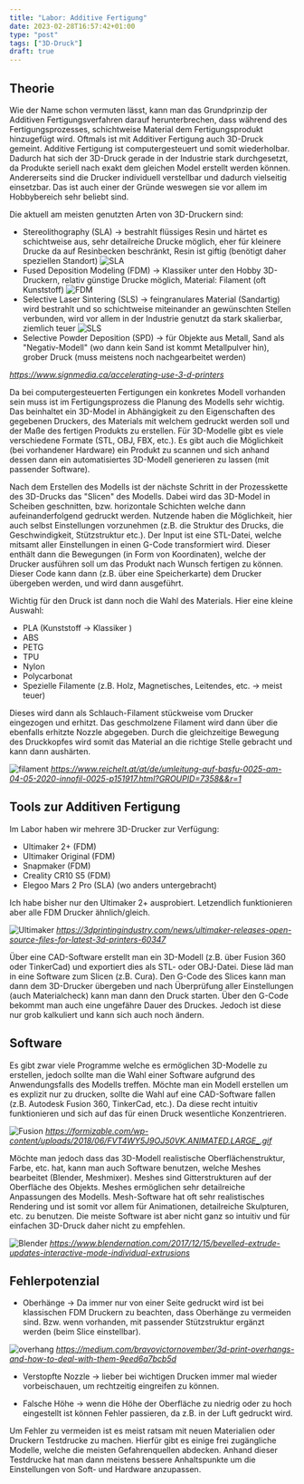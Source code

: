 ```yaml
---
title: "Labor: Additive Fertigung"
date: 2023-02-28T16:57:42+01:00
type: "post"
tags: ["3D-Druck"]
draft: true
---
```


## Theorie

Wie der Name schon vermuten lässt, kann man das Grundprinzip der Additiven Fertigungsverfahren darauf herunterbrechen, dass während des Fertigungsprozesses, schichtweise Material dem Fertigungsprodukt hinzugefügt wird. Oftmals ist mit Additiver Fertigung auch 3D-Druck gemeint.
Additive Fertigung ist computergesteuert und somit wiederholbar. Dadurch hat sich der 3D-Druck gerade in der Industrie stark durchgesetzt, da Produkte seriell nach exakt dem gleichen Model erstellt werden können. Andererseits sind die Drucker individuell verstellbar und dadurch vielseitig einsetzbar. Das ist auch einer der Gründe weswegen sie vor allem im Hobbybereich sehr beliebt sind.

Die aktuell am meisten genutzten Arten von 3D-Druckern sind:

* Stereolithography (SLA) -> bestrahlt flüssiges Resin und härtet es schichtweise aus, sehr detailreiche Drucke möglich, eher für kleinere Drucke da auf Resinbecken beschränkt, Resin ist giftig (benötigt daher speziellen Standort)
![SLA](sla.gif)
* Fused Deposition Modeling (FDM) -> Klassiker unter den Hobby 3D-Druckern, relativ günstige Drucke möglich, Material: Filament (oft Kunststoff)
![FDM](fdm.gif)
* Selective Laser Sintering (SLS) -> feingranulares Material (Sandartig) wird bestrahlt und so schichtweise miteinander an gewünschten Stellen verbunden, wird vor allem in der Industrie genutzt da stark skalierbar, ziemlich teuer
![SLS](sls.gif)
* Selective Powder Deposition (SPD) -> für Objekte aus Metall, Sand als "Negativ-Modell" (wo dann kein Sand ist kommt Metallpulver hin), grober Druck (muss meistens noch nachgearbeitet werden)

*https://www.signmedia.ca/accelerating-use-3-d-printers*


Da bei computergesteuerten Fertigungen ein konkretes Modell vorhanden sein muss ist im Fertigungsprozess die Planung des Modells sehr wichtig. Das beinhaltet ein 3D-Model in Abhängigkeit zu den Eigenschaften des gegebenen Druckers, des Materials mit welchem gedruckt werden soll und der Maße des fertigen Produkts zu erstellen. Für 3D-Modelle gibt es viele verschiedene Formate (STL, OBJ, FBX, etc.).
Es gibt auch die Möglichkeit (bei vorhandener Hardware) ein Produkt zu scannen und sich anhand dessen dann ein automatisiertes 3D-Modell generieren zu lassen (mit passender Software).

Nach dem Erstellen des Modells ist der nächste Schritt in der Prozesskette des 3D-Drucks das "Slicen" des Modells. Dabei wird das 3D-Model in Scheiben geschnitten, bzw. horizontale Schichten welche dann aufeinanderfolgend gedruckt werden. Nutzende haben die Möglichkeit, hier auch selbst Einstellungen vorzunehmen (z.B. die Struktur des Drucks, die Geschwindigkeit, Stützstruktur etc.). Der Input ist eine STL-Datei, welche mitsamt aller Einstellungen in einen G-Code transformiert wird. Dieser enthält dann die Bewegungen (in Form von Koordinaten), welche der Drucker ausführen soll um das Produkt nach Wunsch fertigen zu können. Dieser Code kann dann (z.B. über eine Speicherkarte) dem Drucker übergeben werden, und wird dann ausgeführt.

Wichtig für den Druck ist dann noch die Wahl des Materials. Hier eine kleine Auswahl:

* PLA (Kunststoff -> Klassiker )
* ABS
* PETG
* TPU
* Nylon
* Polycarbonat
* Spezielle Filamente (z.B. Holz, Magnetisches, Leitendes, etc. -> meist teuer)

Dieses wird dann als Schlauch-Filament stückweise vom Drucker eingezogen und erhitzt. Das geschmolzene Filament wird dann über die ebenfalls erhitzte Nozzle abgegeben. Durch die gleichzeitige Bewegung des Druckkopfes wird somit das Material an die richtige Stelle gebracht und kann dann aushärten.

![filament](fila.png)
*https://www.reichelt.at/at/de/umleitung-auf-basfu-0025-am-04-05-2020-innofil-0025-p151917.html?GROUPID=7358&&r=1*


## Tools zur Additiven Fertigung

Im Labor haben wir mehrere 3D-Drucker zur Verfügung:

* Ultimaker 2+ (FDM)
* Ultimaker Original (FDM)
* Snapmaker (FDM)
* Creality CR10 S5 (FDM)
* Elegoo Mars 2 Pro (SLA) (wo anders untergebracht)

 Ich habe bisher nur den Ultimaker 2+ ausprobiert. Letzendlich funktionieren aber alle FDM Drucker ähnlich/gleich.

![Ultimaker](ultimaker.png)
*https://3dprintingindustry.com/news/ultimaker-releases-open-source-files-for-latest-3d-printers-60347*
 
 Über eine CAD-Software erstellt man ein 3D-Modell (z.B. über Fusion 360 oder TinkerCad) und exportiert dies als STL- oder OBJ-Datei. Diese läd man in eine Software zum Slicen (z.B. Cura). Den G-Code des Slices kann man dann dem 3D-Drucker übergeben und nach Überprüfung aller Einstellungen (auch Materialcheck) kann man dann den Druck starten. Über den G-Code bekommt man auch eine ungefähre Dauer des Druckes. Jedoch ist diese nur grob kalkuliert und kann sich auch noch ändern.


## Software

Es gibt zwar viele Programme welche es ermöglichen 3D-Modelle zu erstellen, jedoch sollte man die Wahl einer Software aufgrund des Anwendungsfalls des Modells treffen. Möchte man ein Modell erstellen um es explizit nur zu drucken, sollte die Wahl auf eine CAD-Software fallen (z.B. Autodesk Fusion 360, TinkerCad, etc.). Da diese recht intuitiv funktionieren und sich auf das für einen Druck wesentliche Konzentrieren.

![Fusion](fusion.gif)
*https://formizable.com/wp-content/uploads/2018/06/FVT4WY5J9OJ50VK.ANIMATED.LARGE_.gif*

Möchte man jedoch dass das 3D-Modell realistische Oberflächenstruktur, Farbe, etc. hat, kann man auch Software benutzen, welche Meshes bearbeitet (Blender, Meshmixer). Meshes sind Gitterstrukturen auf der Oberfläche des Objekts. Meshes ermöglichen sehr detailreiche Anpassungen des Modells. Mesh-Software hat oft sehr realistisches Rendering und ist somit vor allem für Animationen, detailreiche Skulpturen, etc. zu benutzen. Die meiste Software ist aber nicht ganz so intuitiv und für einfachen 3D-Druck daher nicht zu empfehlen. 

![Blender](blender.gif)
*https://www.blendernation.com/2017/12/15/bevelled-extrude-updates-interactive-mode-individual-extrusions*


## Fehlerpotenzial

* Oberhänge -> Da immer nur von einer Seite gedruckt wird ist bei klassischen FDM Druckern zu beachten, dass Oberhänge zu vermeiden sind. Bzw. wenn vorhanden, mit passender Stützstruktur ergänzt werden (beim Slice einstellbar).

![overhang](over.png)
*https://medium.com/bravovictornovember/3d-print-overhangs-and-how-to-deal-with-them-9eed6a7bcb5d*

* Verstopfte Nozzle -> lieber bei wichtigen Drucken immer mal wieder vorbeischauen, um rechtzeitig eingreifen zu können.

* Falsche Höhe -> wenn die Höhe der Oberfläche zu niedrig oder zu hoch eingestellt ist können Fehler passieren, da z.B. in der Luft gedruckt wird.

Um Fehler zu vermeiden ist es meist ratsam mit neuen Materialien oder Druckern Testdrucke zu machen. Hierfür gibt es einige frei zugängliche Modelle, welche die meisten Gefahrenquellen abdecken. Anhand dieser Testdrucke hat man dann meistens bessere Anhaltspunkte um die Einstellungen von Soft- und Hardware anzupassen.

